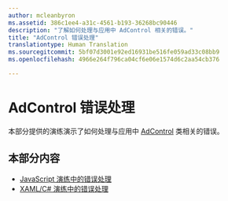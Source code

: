 ```yaml
---
author: mcleanbyron
ms.assetid: 386c1ee4-a31c-4561-b193-36268bc90446
description: "了解如何处理与应用中 AdControl 相关的错误。"
title: "AdControl 错误处理"
translationtype: Human Translation
ms.sourcegitcommit: 5bf07d3001e92ed16931be516fe059ad33c08bb9
ms.openlocfilehash: 4966e264f796ca04cf6e06e1574d6c2aa54cb376

---
```


# AdControl 错误处理




本部分提供的演练演示了如何处理与应用中 [AdControl](https://msdn.microsoft.com/library/windows/apps/microsoft.advertising.winrt.ui.adcontrol.aspx) 类相关的错误。

## 本部分内容


* [JavaScript 演练中的错误处理](error-handling-in-javascript-walkthrough.md)
* [XAML/C# 演练中的错误处理](error-handling-in-xamlc-walkthrough.md)

 

 



<!--HONumber=Aug16_HO3-->


